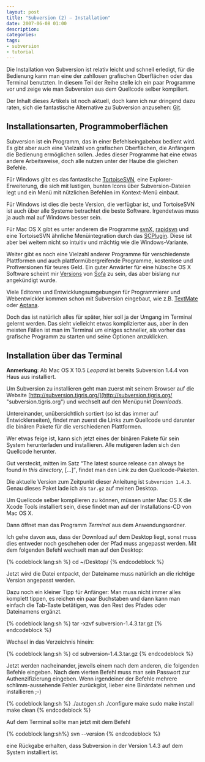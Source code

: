 ```yaml
---
layout: post
title: "Subversion (2) – Installation"
date: 2007-06-08 01:00
description:
categories:
tags:
- subversion
- tutorial
---
```


Die Installation von Subversion ist relativ leicht und schnell erledigt, für die Bedienung kann man eine der zahllosen grafischen Oberflächen oder das Terminal benutzten. In diesem Teil der Reihe stelle ich ein paar Programme vor und zeige wie man Subversion aus dem Quellcode selber kompiliert.

<div class="hinweis">
<p>Der Inhalt dieses Artikels ist noch aktuell, doch kann ich nur dringend dazu raten, sich die fantastische Alternative zu Subversion anzusehen: <a href="/versionskontrolle-mit-git/">Git</a>.</p>
</div>

## Installationsarten, Programmoberflächen

Subversion ist ein Programm, das in einer Befehlseingabebox bedient wird. Es gibt aber auch eine Vielzahl von grafischen Oberflächen, die Anfängern die Bedienung ermöglichen sollen. Jedes dieser Programme hat eine etwas andere Arbeitsweise, doch alle nutzen unter der Haube die gleichen Befehle.

Für Windows gibt es das fantastische [TortoiseSVN](http://tortoisesvn.tigris.org/ "tortoisesvn.tigris.org"), eine Explorer-Erweiterung, die sich mit lustigen, bunten Icons über Subversion-Dateien legt und ein Menü mit nützlichen Befehlen im Kontext-Menü einbaut.

Für Windows ist dies die beste Version, die verfügbar ist, und TortoiseSVN ist auch über alle Systeme betrachtet die beste Software. Irgendetwas muss ja auch mal auf Windows besser sein.

Für Mac OS X gibt es unter anderem die Programme [svnX](http://code.google.com/p/svnx/), [rapidsvn](http://rapidsvn.tigris.org/ "rapidsvn.tigris.org") und eine TortoiseSVN ähnliche Menüintegration durch das [SCPlugin](http://scplugin.tigris.org/ "scplugin.tigris.org"). Diese ist aber bei weitem nicht so intuitiv und mächtig wie die Windows-Variante.

Weiter gibt es noch eine Vielzahl anderer Programme für verschiedenste Plattformen und auch plattformübergreifende Programme, kostenlose und Profiversionen für teures Geld. Ein guter Anwärter für eine hübsche OS X Software scheint mir [Versions](http://www.versionsapp.com/) von [Sofa](http://www.madebysofa.com/) zu sein, das aber bislang nur angekündigt wurde.

Viele Editoren und Entwicklungsumgebungen für Programmierer und Webentwickler kommen schon mit Subversion eingebaut, wie z.B. [TextMate](http://macromates.com/ "TextMate — The Missing Editor for Mac OS X") oder [Aptana](http://www.aptana.com/ "Aptana: The Web IDE").

Doch das ist natürlich alles für später, hier soll ja der Umgang im Terminal gelernt werden. Das sieht vielleicht etwas komplizierter aus, aber in den meisten Fällen ist man im Terminal um einiges schneller, als vorher das grafische Programm zu starten und seine Optionen anzuklicken.

## Installation über das Terminal

**Anmerkung**: Ab Mac OS X 10.5 *Leopard* ist bereits Subversion 1.4.4 von Haus aus installiert.

Um Subversion zu installieren geht man zuerst mit seinem Browser auf die Website [http://subversion.tigris.org/](http://subversion.tigris.org/ "subversion.tigris.org") und wechselt auf den Menüpunkt *Downloads*.

Untereinander, unübersichtlich sortiert (so ist das immer auf Entwicklerseiten), findet man zuerst die Links zum Quellcode und darunter die binären Pakete für die verschiedenen Plattformen.

Wer etwas feige ist, kann sich jetzt eines der binären Pakete für sein System herunterladen und installieren. Alle mutigeren laden sich den Quellcode herunter.

Gut versteckt, mitten im Satz <q lang="en">The latest source release can always be found _in this directory_, […]</q>,  findet man den Link zu den Quellcode-Paketen.

Die aktuelle Version zum Zeitpunkt dieser Anleitung ist `Subversion 1.4.3`.
Genau dieses Paket lade ich als `tar.gz` auf meinen Desktop.

Um Quellcode selber kompilieren zu können, müssen unter Mac OS X die Xcode Tools installiert sein, diese findet man auf der Installations-CD von Mac OS X.

Dann öffnet man das Programm *Terminal* aus dem Anwendungsordner.

Ich gehe davon aus, dass der Download auf dem Desktop liegt, sonst muss dies entweder noch geschehen oder der Pfad muss angepasst werden. Mit dem folgenden Befehl wechselt man auf den Desktop:

{% codeblock lang:sh %}
cd ~/Desktop/
{% endcodeblock %}

Jetzt wird die Datei entpackt, der Dateiname muss natürlich an die richtige Version angepasst werden.

Dazu noch ein kleiner Tipp für Anfänger: Man muss nicht immer alles komplett tippen, es reichen ein paar Buchstaben und dann kann man einfach die Tab-Taste betätigen, was den Rest des Pfades oder Dateinamens ergänzt.

{% codeblock lang:sh %}
tar -xzvf subversion-1.4.3.tar.gz
{% endcodeblock %}

Wechsel in das Verzeichnis hinein:

{% codeblock lang:sh %}
cd subversion-1.4.3.tar.gz
{% endcodeblock %}

Jetzt werden nacheinander, jeweils einem nach dem anderen,  die folgenden Befehle eingeben. Nach dem vierten Befehl muss man sein Passwort zur Authenzifizierung eingeben.
Wenn irgendeiner der Befehle mehrere schlimm-aussehende Fehler zurückgibt, lieber eine Binärdatei nehmen und installieren ;-)

{% codeblock lang:sh %}
./autogen.sh
./configure
make
sudo make install
make clean
{% endcodeblock %}

Auf dem Terminal sollte man jetzt mit dem Befehl

{% codeblock lang:sh%}
  svn --version
{% endcodeblock %}

eine Rückgabe erhalten, dass Subversion in der Version 1.4.3 auf dem System installiert ist.
